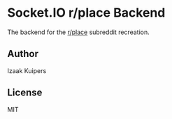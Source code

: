 # Socket.IO r/place Backend
The backend for the [r/place](https://reddit.com/r/place) subreddit recreation.

## Author
Izaak Kuipers

## License
MIT
